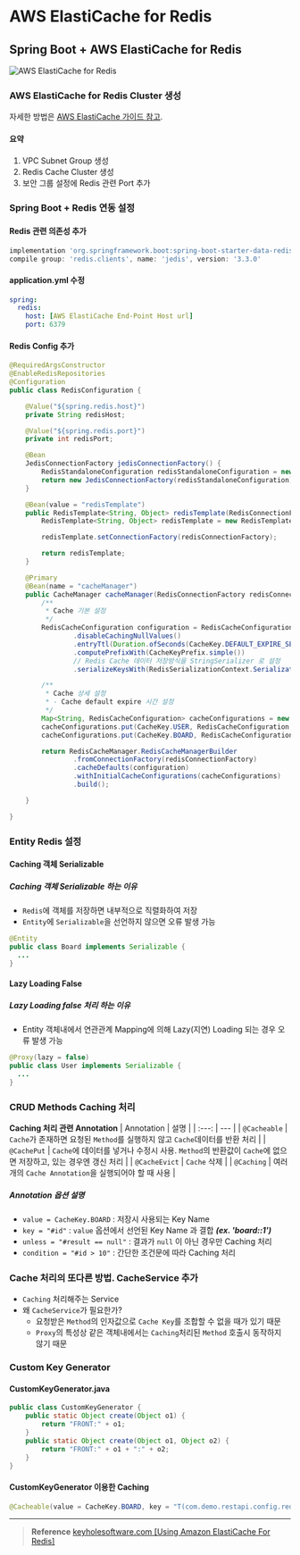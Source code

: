 # AWS ElastiCache for Redis

## Spring Boot + AWS ElastiCache for Redis
![AWS ElastiCache for Redis](https://www.whizlabs.com/blog/wp-content/uploads/2020/06/aws-elasticache-for-redis.png)
### AWS ElastiCache for Redis Cluster 생성
자세한 방법은 [AWS ElastiCache 가이드 참고](https://docs.aws.amazon.com/ko_kr/AmazonElastiCache/latest/red-ug/GettingStarted.CreateCluster.html).
#### 요약
1. VPC Subnet Group 생성
2. Redis Cache Cluster 생성
3. 보안 그룹 설정에 Redis 관련 Port 추가

### Spring Boot + Redis 연동 설정
#### Redis 관련 의존성 추가
```groovy
implementation 'org.springframework.boot:spring-boot-starter-data-redis'
compile group: 'redis.clients', name: 'jedis', version: '3.3.0'
```
#### application.yml 수정
```yml
spring:
  redis:
    host: [AWS ElastiCache End-Point Host url]
    port: 6379
```

#### Redis Config 추가
```java
@RequiredArgsConstructor
@EnableRedisRepositories
@Configuration
public class RedisConfiguration {

    @Value("${spring.redis.host}")
    private String redisHost;

    @Value("${spring.redis.port}")
    private int redisPort;

    @Bean
    JedisConnectionFactory jedisConnectionFactory() {
        RedisStandaloneConfiguration redisStandaloneConfiguration = new RedisStandaloneConfiguration(redisHost, redisPort);
        return new JedisConnectionFactory(redisStandaloneConfiguration);
    }

    @Bean(value = "redisTemplate")
    public RedisTemplate<String, Object> redisTemplate(RedisConnectionFactory redisConnectionFactory) {
        RedisTemplate<String, Object> redisTemplate = new RedisTemplate<>();

        redisTemplate.setConnectionFactory(redisConnectionFactory);

        return redisTemplate;
    }

    @Primary
    @Bean(name = "cacheManager")
    public CacheManager cacheManager(RedisConnectionFactory redisConnectionFactory) {
        /**
         * Cache 기본 설정
         */
        RedisCacheConfiguration configuration = RedisCacheConfiguration.defaultCacheConfig()
                .disableCachingNullValues()                                 // Null Value 는 Cache 사용하지 않음
                .entryTtl(Duration.ofSeconds(CacheKey.DEFAULT_EXPIRE_SEC))  // Cache 의 기본 유효시간 설정(60sec)
                .computePrefixWith(CacheKeyPrefix.simple())                 // Cache Key 의 Prefix 설정(name + "::")
                // Redis Cache 데이터 저장방식을 StringSerializer 로 설정
                .serializeKeysWith(RedisSerializationContext.SerializationPair.fromSerializer(new StringRedisSerializer()));

        /**
         * Cache 상세 설정
         * - Cache default expire 시간 설정
         */
        Map<String, RedisCacheConfiguration> cacheConfigurations = new HashMap<>();
        cacheConfigurations.put(CacheKey.USER, RedisCacheConfiguration.defaultCacheConfig().entryTtl(Duration.ofSeconds(CacheKey.USER_EXPIRE_SEC)));
        cacheConfigurations.put(CacheKey.BOARD, RedisCacheConfiguration.defaultCacheConfig().entryTtl(Duration.ofSeconds(CacheKey.BOARD_EXPIRE_SEC)));

        return RedisCacheManager.RedisCacheManagerBuilder
                .fromConnectionFactory(redisConnectionFactory)
                .cacheDefaults(configuration)
                .withInitialCacheConfigurations(cacheConfigurations)
                .build();

    }

}
```

### Entity Redis 설정
#### Caching 객체 Serializable
##### Caching 객체 Serializable 하는 이유
* `Redis`에 객체를 저장하면 내부적으로 직렬화하여 저장
* `Entity`에 `Serializable`을 선언하지 않으면 오류 발생 가능
```java
@Entity
public class Board implements Serializable {
  ...
}
```
#### Lazy Loading False
##### Lazy Loading false 처리 하는 이유
* Entity 객체내에서 연관관계 Mapping에 의해 Lazy(지연) Loading 되는 경우 오류 발생 가능
```java
@Proxy(lazy = false)
public class User implements Serializable {
  ...
}
```

### CRUD Methods Caching 처리
**Caching 처리 관련 Annotation**
| Annotation | 설명 |
| :---: | --- |
| `@Cacheable` | `Cache`가 존재하면 요청된 `Method`를 실행하지 않고 `Cache`데이터를 반환 처리 |
| `@CachePut` | `Cache`에 데이터를 넣거나 수정시 사용. `Method`의 반환값이 `Cache`에 없으면 저장하고, 있는 경우엔 갱신 처리 |
| `@CacheEvict` | `Cache` 삭제 |
| `@Caching` | 여러개의 `Cache Annotation`을 실행되어야 할 때 사용 |

##### Annotation 옵션 설명
* `value = CacheKey.BOARD` : 저장시 사용되는 Key Name
* `key = "#id"` : `value` 옵션에서 선언된 Key Name 과 결합 ***(ex. 'board::1')***
* `unless = "#result == null"` : 결과가 `null` 이 아닌 경우만 Caching 처리
* `condition = "#id > 10"` : 간단한 조건문에 따라 Caching 처리

### Cache 처리의 또다른 방법. CacheService 추가
* `Caching` 처리해주는 Service
* 왜 `CacheService`가 필요한가?
  * 요청받은 `Method`의 인자값으로 `Cache Key`를 조합할 수 없을 때가 있기 때문
  * `Proxy`의 특성상 같은 객체내에서는 `Caching`처리된 `Method` 호출시 동작하지 않기 때문

### Custom Key Generator
#### CustomKeyGenerator.java
```java
public class CustomKeyGenerator {
    public static Object create(Object o1) {
        return "FRONT:" + o1;
    }
    public static Object create(Object o1, Object o2) {
        return "FRONT:" + o1 + ":" + o2;
    }
}
```

#### CustomKeyGenerator 이용한 Caching
```java
@Cacheable(value = CacheKey.BOARD, key = "T(com.demo.restapi.config.redis.CustomKeyGenerator).create(#id)", unless = "#result == null")
```

---

> **Reference**
> [keyholesoftware.com [Using Amazon ElastiCache For Redis]](https://keyholesoftware.com/2018/08/28/using-amazon-elasticache-for-redis-to-optimize-your-spring-boot-application/)
